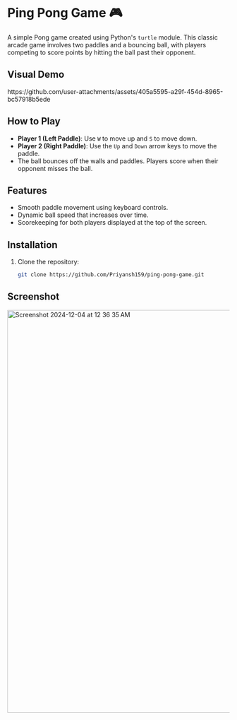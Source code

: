<h1>Ping Pong Game 🎮</h1>

A simple Pong game created using Python's `turtle` module. This classic arcade game involves two paddles and a bouncing ball, with players competing to score points by hitting the ball past their opponent.

<h2>Visual Demo</h2>
https://github.com/user-attachments/assets/405a5595-a29f-454d-8965-bc57918b5ede



## How to Play
- **Player 1 (Left Paddle)**: Use `W` to move up and `S` to move down.
- **Player 2 (Right Paddle)**: Use the `Up` and `Down` arrow keys to move the paddle.
- The ball bounces off the walls and paddles. Players score when their opponent misses the ball.

## Features
- Smooth paddle movement using keyboard controls.
- Dynamic ball speed that increases over time.
- Scorekeeping for both players displayed at the top of the screen.

## Installation
1. Clone the repository:
   ```bash
   git clone https://github.com/Priyansh159/ping-pong-game.git

<h2>Screenshot</h2>
<img width="912" alt="Screenshot 2024-12-04 at 12 36 35 AM" src="https://github.com/user-attachments/assets/206e18b9-85fa-4daf-b9ca-a6bb6f297c74">
